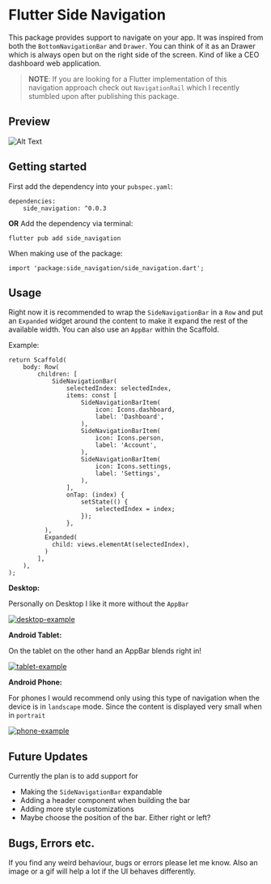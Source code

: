 # Flutter Side Navigation

This package provides support to navigate on your app. It was inspired from both the ```BottomNavigationBar``` and ```Drawer```. You can think of it as an Drawer which is always open but on the right side of the screen. Kind of like a CEO dashboard web application.


> **NOTE**: If you are looking for a Flutter implementation of this navigation approach check out `NavigationRail` which I recently stumbled upon after publishing this package.  
## Preview 

![Alt Text](https://media.giphy.com/media/YP458pCN80KKe5iWSI/giphy.gif)
## Getting started
First add the dependency into your ```pubspec.yaml```:
```
dependencies:
    side_navigation: ^0.0.3
```

**OR**
Add the dependency via terminal:
```
flutter pub add side_navigation
```

When making use of the package:
```
import 'package:side_navigation/side_navigation.dart';
```

## Usage
Right now it is recommended to wrap the ```SideNavigationBar``` in a ```Row``` and put an ```Expanded``` widget around the content to make it expand the rest of the available width. You can also use an ```AppBar``` within the Scaffold. 


Example:
```
return Scaffold(
    body: Row(
        children: [
            SideNavigationBar(
                selectedIndex: selectedIndex,
                items: const [
                    SideNavigationBarItem(
                        icon: Icons.dashboard,
                        label: 'Dashboard',
                    ),
                    SideNavigationBarItem(
                        icon: Icons.person,
                        label: 'Account',
                    ),
                    SideNavigationBarItem(
                        icon: Icons.settings,
                        label: 'Settings',
                    ),
                ],
                onTap: (index) {
                    setState(() {
                        selectedIndex = index;
                    });
                },
          ),
          Expanded(
            child: views.elementAt(selectedIndex),
          )
        ],
    ),
);
```

**Desktop:**

Personally on Desktop I like it more without the ```AppBar```

<a href="https://ibb.co/X7dPyyJ"><img src="https://i.ibb.co/qN48001/desktop-example.png" alt="desktop-example" border="0"></a>

**Android Tablet:**

On the tablet on the other hand an AppBar blends right in!

<a href="https://ibb.co/nQFZcQx"><img src="https://i.ibb.co/vLSgPL0/tablet-example.png" alt="tablet-example" border="0"></a>

**Android Phone:**

For phones I would recommend only using this type of navigation when the device is in ```landscape``` mode. Since the content is displayed very small when in ```portrait```

<a href="https://ibb.co/QbLshyK"><img src="https://i.ibb.co/p0cCNYL/phone-example.png" alt="phone-example" border="0"></a>


## Future Updates
Currently the plan is to add support for
* Making the ```SideNavigationBar``` expandable
* Adding a header component when building the bar
* Adding more style customizations
* Maybe choose the position of the bar. Either right or left?

## Bugs, Errors etc.
If you find any weird behaviour, bugs or errors please let me know.
Also an image or a gif will help a lot if the UI behaves differently.